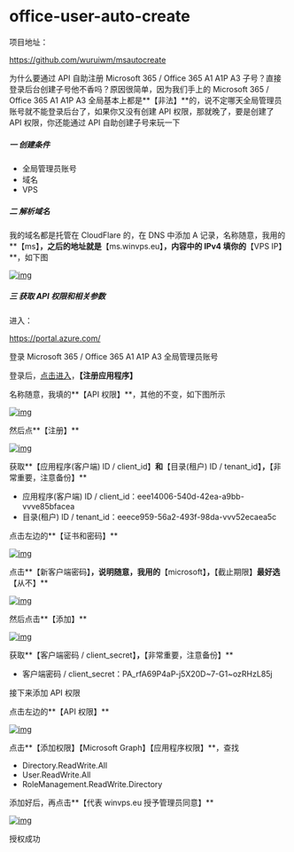 # office-user-auto-create

项目地址：

https://github.com/wuruiwm/msautocreate

为什么要通过 API 自助注册 Microsoft 365 / Office 365 A1 A1P A3 子号？直接登录后台创建子号他不香吗？原因很简单，因为我们手上的 Microsoft 365 / Office 365 A1 A1P A3 全局基本上都是**【非法】**的，说不定哪天全局管理员账号就不能登录后台了，如果你又没有创建 API 权限，那就晚了，要是创建了 API 权限，你还能通过 API 自助创建子号来玩一下

##### **一 创建条件**

- 全局管理员账号
- 域名
- VPS

##### **二 解析域名**

我的域名都是托管在 CloudFlare 的，在 DNS 中添加 A 记录，名称随意，我用的**【ms】**，之后的地址就是**【ms.winvps.eu】**，内容中的 IPv4 填你的**【VPS IP】**，如下图

[![img](https://www.winvps.eu/wp-content/uploads/2021/02/1-38-1024x294.png)](https://www.winvps.eu/wp-content/uploads/2021/02/1-38-1024x294.png)

##### **三 获取 API 权限和相关参数**

进入：

https://portal.azure.com/

登录 Microsoft 365 / Office 365 A1 A1P A3 全局管理员账号

登录后，[点击进入](https://portal.azure.com/#blade/Microsoft_AAD_IAM/ActiveDirectoryMenuBlade/Overview)，**【注册应用程序】**

名称随意，我填的**【API 权限】**，其他的不变，如下图所示

[![img](https://www.winvps.eu/wp-content/uploads/2021/02/1-39-1024x806.png)](https://www.winvps.eu/wp-content/uploads/2021/02/1-39-1024x806.png)

然后点**【注册】**

[![img](https://www.winvps.eu/wp-content/uploads/2021/02/1-40-1024x380.png)](https://www.winvps.eu/wp-content/uploads/2021/02/1-40-1024x380.png)

获取**【应用程序(客户端) ID / client_id】**和**【目录(租户) ID / tenant_id】**，**【非常重要，注意备份】**

- 应用程序(客户端) ID / client_id：eee14006-540d-42ea-a9bb-vvve85bfacea
- 目录(租户) ID / tenant_id：eeece959-56a2-493f-98da-vvv52ecaea5c

点击左边的**【证书和密码】**

[![img](https://www.winvps.eu/wp-content/uploads/2021/02/1-41-1024x486.png)](https://www.winvps.eu/wp-content/uploads/2021/02/1-41-1024x486.png)

点击**【新客户端密码】**，说明随意，我用的**【microsoft】**，**【截止期限】**最好选**【从不】**

[![img](https://www.winvps.eu/wp-content/uploads/2021/02/1-42.png)](https://www.winvps.eu/wp-content/uploads/2021/02/1-42.png)

然后点击**【添加】**

[![img](https://www.winvps.eu/wp-content/uploads/2021/02/1-43-1024x195.png)](https://www.winvps.eu/wp-content/uploads/2021/02/1-43-1024x195.png)

获取**【客户端密码 / client_secret】**，**【非常重要，注意备份】**

- 客户端密码 / client_secret：PA_rfA69P4aP-j5X20D~7-G1~ozRHzL85j

接下来添加 API 权限

点击左边的**【API 权限】**

[![img](https://www.winvps.eu/wp-content/uploads/2021/02/1-44-1024x227.png)](https://www.winvps.eu/wp-content/uploads/2021/02/1-44-1024x227.png)

点击**【添加权限】【Microsoft Graph】【应用程序权限】**，查找

- Directory.ReadWrite.All
- User.ReadWrite.All
- RoleManagement.ReadWrite.Directory

添加好后，再点击**【代表 winvps.eu 授予管理员同意】**

[![img](https://www.winvps.eu/wp-content/uploads/2021/02/1-45-1024x270.png)](https://www.winvps.eu/wp-content/uploads/2021/02/1-45-1024x270.png)

授权成功